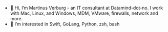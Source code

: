 - 👋 Hi, I’m Martinus Verburg - an IT consultant at Datamind-dot-no. I work with Mac, Linux, and Windows, MDM, VMware, firewalls, network and more.
- 👀 I’m interested in Swift, GoLang, Python, zsh, bash


<!---
- 🌱 I’m currently learning ...
- 💞️ I’m looking to collaborate on ...
- 📫 How to reach me ... 
codeskipper/codeskipper is a ✨ special ✨ repository because its `README.md` (this file) appears on your GitHub profile.
You can click the Preview link to take a look at your changes.
--->
